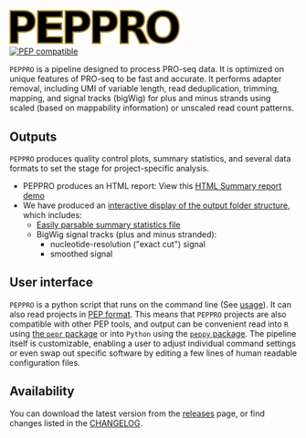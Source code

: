 # <img src="img/peppro_logo_black.svg" alt="PEPPRO" class="img-fluid" style="max-height:60px; margin-top:10px; margin-bottom:-10px" align="left">  

<br clear="all">

[![PEP compatible](http://pepkit.github.io/img/PEP-compatible-green.svg)](http://pepkit.github.io)

`PEPPRO` is a pipeline designed to process PRO-seq data. It is optimized on unique features of PRO-seq to be fast and accurate. It performs adapter removal, including UMI of variable length, read deduplication, trimming, mapping, and signal tracks (bigWig) for plus and minus strands using scaled (based on mappability information) or unscaled read count patterns. 

## Outputs

`PEPPRO` produces quality control plots, summary statistics, and several data formats to set the stage for project-specific analysis. 

- PEPPRO produces an HTML report: View this [HTML Summary report demo](files/examples/K562/summary.html)
- We have produced an [interactive display of the output folder structure](browse_output/), which includes:
	- [Easily parsable summary statistics file](files/examples/K562/results_pipeline/K562/stats.tsv)
	- BigWig signal tracks (plus and minus stranded):
	    - nucleotide-resolution ("exact cut") signal
	    - smoothed signal

## User interface

`PEPPRO` is a python script that runs on the command line (See [usage](usage)). It can also read projects in [PEP format](https://pepkit.github.io/). This means that `PEPPRO` projects are also compatible with other PEP tools, and output can be convenient read into `R` using [the `pepr` package](http://code.databio.org/pepr/) or into `Python` using the [`peppy` package](https://peppy.readthedocs.io/en/latest/). The pipeline itself is customizable, enabling a user to adjust individual command settings or even swap out specific software by editing a few lines of human readable configuration files.

## Availability

You can download the latest version from the [releases](https://github.com/databio/peppro/releases) page, or find changes listed in the [CHANGELOG](changelog).

